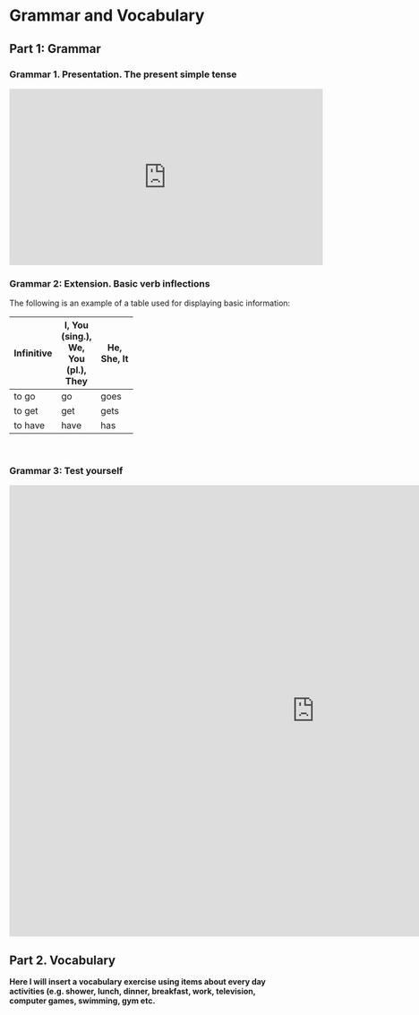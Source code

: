 <h1>Grammar and Vocabulary</h1>
<h2>Part 1: Grammar</h2>

<h3>Grammar 1. Presentation. The present simple tense</h3>
<iframe width="560" height="315" src="https://www.youtube.com/embed/jW7tt0Ut3dM" frameborder="0" allow="accelerometer; autoplay; clipboard-write; encrypted-media; gyroscope; picture-in-picture" allowfullscreen></iframe>

<h3>Grammar 2: Extension. Basic verb inflections</h3>
<p>The following is an example of a table used for displaying basic information:</p>
  <table class="table table-striped">
    <thead>
      <tr>
        <th>Infinitive</th>
        <th>I, You (sing.), We, You (pl.), They</th>
        <th>He, She, It</th>
      </tr>
    </thead>
  <tbody>
<tr>
<td style="width: 50px;">to go</td>
<td style="width: 50px;">go</td>
<td style="width: 50px;">goes</td>
</tr>
<tr>
<td style="width: 50px;">to get</td>
<td style="width: 50px;">get</td>
<td style="width: 50px;">gets</td>
</tr>
<tr>
<td style="width: 50px;">to have</td>
<td style="width: 50px;">have</td>
<td style="width: 50px;">has</td>
</tr>
</tbody>
</table>
<p>&nbsp;</p>

<h3>Grammar 3: Test yourself</h3>
<iframe src="https://h5p.org/h5p/embed/5896" width="1090" height="806" frameborder="0" allowfullscreen="allowfullscreen" allow="geolocation *; microphone *; camera *; midi *; encrypted-media *"></iframe><script src="https://h5p.org/sites/all/modules/h5p/library/js/h5p-resizer.js" charset="UTF-8"></script>

<h2>Part 2. Vocabulary</h2>
<p><strong>Here I will insert a vocabulary exercise using items about every day activities (e.g. shower, lunch, dinner, breakfast, work, television, computer games, swimming, gym etc.</strong></p>


